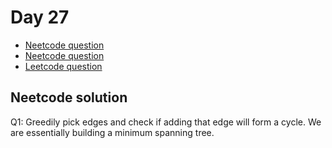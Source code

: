 # Day 27

- [Neetcode question](https://leetcode.com/problems/min-cost-to-connect-all-points/)
- [Neetcode question](https://leetcode.com/problems/kth-smallest-element-in-a-bst/)
- [Leetcode question](https://leetcode.com/problems/construct-binary-tree-from-preorder-and-postorder-traversal/description/?envType=daily-question&envId=2025-02-23)

## Neetcode solution

Q1: 
Greedily pick edges and check if adding that edge will form a cycle. We are essentially building a minimum spanning tree.
